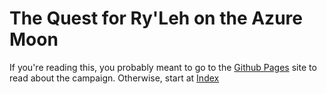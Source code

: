 # The Quest for Ry'Leh on the Azure Moon
If you're reading this, you probably meant to go to the [Github Pages](https://aravol.github.io/Quest-for-Ry-leh-on-the-Azure-Moon) site to read about the campaign. Otherwise, start at [Index](index.md)